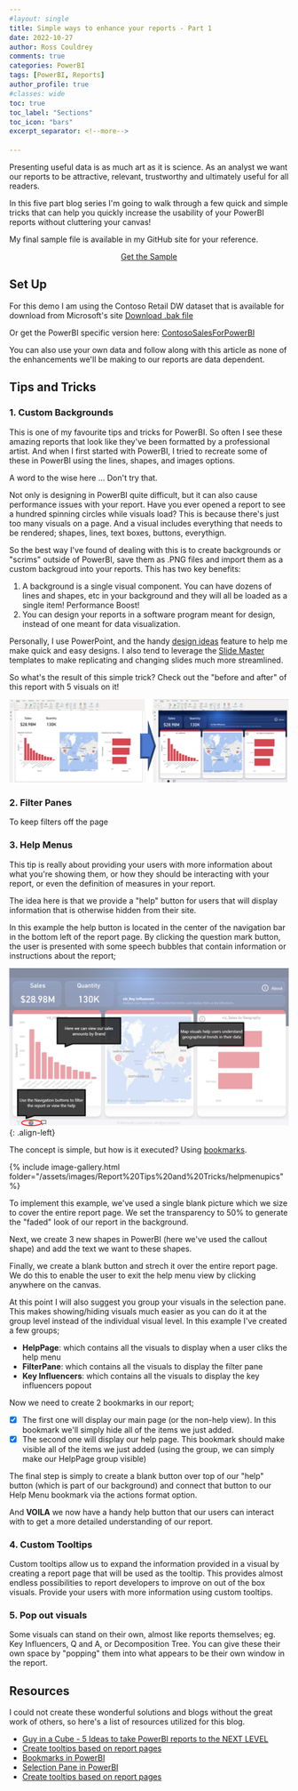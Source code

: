 ```yaml
---
#layout: single
title: Simple ways to enhance your reports - Part 1
date: 2022-10-27
author: Ross Couldrey
comments: true
categories: PowerBI
tags: [PowerBI, Reports]
author_profile: true
#classes: wide
toc: true
toc_label: "Sections"
toc_icon: "bars"
excerpt_separator: <!--more-->

---
```


Presenting useful data is as much art as it is science.  As an analyst we want our reports to be attractive, relevant, trustworthy and ultimately useful for all readers.
<!--more-->
In this five part blog series I'm going to walk through a few quick and simple tricks that can help you quickly increase the usability of your PowerBI reports without cluttering your canvas! 

My final sample file is available in my GitHub site for your reference.

<div style="text-align: center;">
<a href = "https://github.com/rosscouldrey/PBIDemos/blob/main/Report%20Design/NextLevelReport.pbix" class="btn btn--success">Get the Sample</a>
</div>

## Set Up
For this demo I am using the Contoso Retail DW dataset that is available for download from Microsoft's site
<a href = "https://www.microsoft.com/en-pk/download/details.aspx?id=18279" class="btn btn--success"> Download .bak file </a>

Or get the PowerBI specific version here:
<a href = "https://www.microsoft.com/en-us/download/details.aspx?id=46801" class="btn btn--info"> ContosoSalesForPowerBI </a>

You can also use your own data and follow along with this article as none of the enhancements we'll be making to our reports are data dependent.

## Tips and Tricks
### 1. Custom Backgrounds

This is one of my favourite tips and tricks for PowerBI.  So often I see these amazing reports that look like they've been formatted by a professional artist.  And when I first started with PowerBI, I tried to recreate some of these in PowerBI using the lines, shapes, and images options.  

A word to the wise here ... Don't try that.  

Not only is designing in PowerBI quite difficult, but it can also cause performance issues with your report.  Have you ever opened a report to see a hundred spinning circles while visuals load?  This is because there's just too many visuals on a page.  And a visual includes everything that needs to be rendered; shapes, lines, text boxes, buttons, everythign.

So the best way I've found of dealing with this is to create backgrounds or "scrims" outside of PowerBI, save them as .PNG files and import them as a custom backgroud into your reports.  This has two key benefits:
1. A background is a single visual component.  You can have dozens of lines and shapes, etc in your background and they will all be loaded as a single item!  Performance Boost!
2. You can design your reports in a software program meant for design, instead of one meant for data visualization.

Personally, I use PowerPoint, and the handy [design ideas](https://support.microsoft.com/en-us/office/video-get-design-ideas-for-slides-6f0ec776-cc58-4d0c-baab-051ba837b7a0) feature to help me make quick and easy designs.  I also tend to leverage the [Slide Master](https://support.microsoft.com/en-us/office/what-is-a-slide-master-b9abb2a0-7aef-4257-a14e-4329c904da54) templates to make replicating and changing slides much more streamlined.

So what's the result of this simple trick?  Check out the "before and after" of this report with 5 visuals on it!

![ReportBeforeAfter](\assets\images\Report%20Tips%20and%20Tricks\PBI_addedBG_example.png)

### 2. Filter Panes

To keep filters off the page


### 3. Help Menus

This tip is really about providing your users with more information about what you're showing them, or how they should be interacting with your report, or even the definition of measures in your report.

The idea here is that we provide a "help" button for users that will display information that is otherwise hidden from their site.

In this example the help button is located in the center of the navigation bar in the bottom left of the report page. By clicking the question mark button, the user is presented with some speech bubbles that contain information or instructions about the report;

![ReportHelpMenu](\assets\images\Report%20Tips%20and%20Tricks\PBI_HelpMenu.png){: .align-left}

The concept is simple, but how is it executed?  Using [bookmarks](https://learn.microsoft.com/en-us/power-bi/create-reports/desktop-bookmarks?tabs=powerbi-desktop).  

{% include image-gallery.html folder="/assets/images/Report%20Tips%20and%20Tricks/helpmenupics" %}

To implement this example, we've used a single blank picture which we size to cover the entire report page.  We set the transparency to 50% to generate the "faded" look of our report in the background.

Next, we create 3 new shapes in PowerBI (here we've used the callout shape) and add the text we want to these shapes.

Finally, we create a blank button and strech it over the entire report page.  We do this to enable the user to exit the help menu view by clicking anywhere on the canvas.

At this point I will also suggest you group your visuals in the selection pane.  This makes showing/hiding visuals much easier as you can do it at the group level instead of the individual visual level.  In this example I've created a few groups; 
- **HelpPage**: which contains all the visuals to display when a user cliks the help menu
- **FilterPane**: which contains all the visuals to display the filter pane
- **Key Influencers**: which contains all the visuals to display the key influencers popout

Now we need to create 2 bookmarks in our report;
- [x] The first one will display our main page (or the non-help view).  In this bookmark we'll simply hide all of the items we just added. 
- [x] The second one will display our help page.  This bookmark should make visible all of the items we just added (using the group, we can simply make our HelpPage group visible)

The final step is simply to create a blank button over top of our "help" button (which is part of our background) and connect that button to our Help Menu bookmark via the actions format option.

And **VOILA** we now have a handy help button that our users can interact with to get a more detailed understanding of our report.

### 4. Custom Tooltips

Custom tooltips allow us to expand the information provided in a visual by creating a report page that will be used as the tooltip.  This provides almost endless possibilities to report developers to improve on out of the box visuals.  Provide your users with more information using custom tooltips.

### 5. Pop out visuals

Some visuals can stand on their own, almost like reports themselves; eg. Key Influencers, Q and A, or Decomposition Tree.
You can give these their own space by "popping" them into what appears to be their own window in the report.

## Resources

I could not create these wonderful solutions and blogs without the great work of others, so here's a list of resources utilized for this blog.

- [Guy in a Cube - 5 Ideas to take PowerBI reports to the NEXT LEVEL](https://www.youtube.com/watch?v=k9LGRfREuIk)
- [Create tooltips based on report pages](https://learn.microsoft.com/en-us/power-bi/create-reports/desktop-tooltips?tabs=powerbi-desktop)
- [Bookmarks in PowerBI](https://learn.microsoft.com/en-us/power-bi/create-reports/desktop-bookmarks?tabs=powerbi-desktop)
- [Selection Pane in PowerBI](https://learn.microsoft.com/en-us/power-bi/create-reports/power-bi-report-display-settings?tabs=powerbi-desktop#page-view-settings)
- [Create tooltips based on report pages](https://learn.microsoft.com/en-us/power-bi/create-reports/desktop-tooltips?tabs=powerbi-desktop)